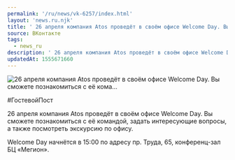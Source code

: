 ```yaml
---
permalink: '/ru/news/vk-6257/index.html'
layout: 'news.ru.njk'
title: ' 26 апреля компания Atos проведёт в своём офисе Welcome Day. Вы сможете познакомиться с её кома…'
source: ВКонтакте
tags:
  - news_ru
description: ' 26 апреля компания Atos проведёт в своём офисе Welcome Day. Вы сможете познакомиться с её кома…'
updatedAt: 1555671660
---
```

![ 26 апреля компания Atos проведёт в своём офисе Welcome Day. Вы сможете познакомиться с её кома…](https://sun9-56.userapi.com/impf/c855624/v855624436/25f30/KY_S5m7_0eY.jpg?size=1280x854&quality=96&sign=322d3919208c8804a1fcd6deff9e2e32&c_uniq_tag=yL8RVN2FNosONbF6ddFv9gNFzNk60eNKMKHn6zi7bC4&type=album)

#ГостевойПост

26 апреля компания Atos проведёт в своём офисе Welcome Day. Вы сможете познакомиться с её командой, задать интересующие вопросы, а также посмотреть экскурсию по офису.

Welcome Day начнётся в 15:00 по адресу пр. Труда, 65, конференц-зал БЦ «Мегион».
